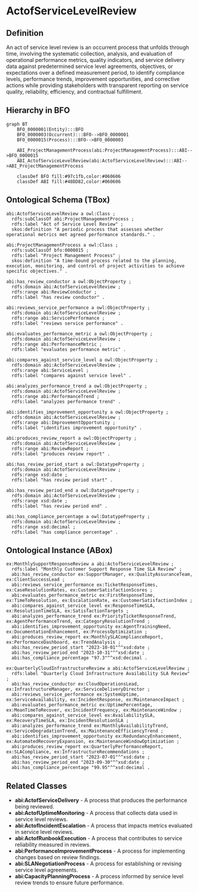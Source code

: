 # ActofServiceLevelReview

## Definition
An act of service level review is an occurrent process that unfolds through time, involving the systematic collection, analysis, and evaluation of operational performance metrics, quality indicators, and service delivery data against predetermined service level agreements, objectives, or expectations over a defined measurement period, to identify compliance levels, performance trends, improvement opportunities, and corrective actions while providing stakeholders with transparent reporting on service quality, reliability, efficiency, and contractual fulfillment.

## Hierarchy in BFO
```mermaid
graph BT
    BFO_0000001(Entity):::BFO
    BFO_0000003(Occurrent):::BFO-->BFO_0000001
    BFO_0000015(Process):::BFO-->BFO_0000003
    
    ABI_ProjectManagementProcess(abi:ProjectManagementProcess):::ABI-->BFO_0000015
    ABI_ActofServiceLevelReview(abi:ActofServiceLevelReview):::ABI-->ABI_ProjectManagementProcess
    
    classDef BFO fill:#97c1fb,color:#060606
    classDef ABI fill:#48DD82,color:#060606
```

## Ontological Schema (TBox)
```turtle
abi:ActofServiceLevelReview a owl:Class ;
  rdfs:subClassOf abi:ProjectManagementProcess ;
  rdfs:label "Act of Service Level Review" ;
  skos:definition "A periodic process that assesses whether operational metrics met agreed performance standards." .

abi:ProjectManagementProcess a owl:Class ;
  rdfs:subClassOf bfo:0000015 ;
  rdfs:label "Project Management Process" ;
  skos:definition "A time-bound process related to the planning, execution, monitoring, and control of project activities to achieve specific objectives." .

abi:has_review_conductor a owl:ObjectProperty ;
  rdfs:domain abi:ActofServiceLevelReview ;
  rdfs:range abi:ReviewConductor ;
  rdfs:label "has review conductor" .

abi:reviews_service_performance a owl:ObjectProperty ;
  rdfs:domain abi:ActofServiceLevelReview ;
  rdfs:range abi:ServicePerformance ;
  rdfs:label "reviews service performance" .

abi:evaluates_performance_metric a owl:ObjectProperty ;
  rdfs:domain abi:ActofServiceLevelReview ;
  rdfs:range abi:PerformanceMetric ;
  rdfs:label "evaluates performance metric" .

abi:compares_against_service_level a owl:ObjectProperty ;
  rdfs:domain abi:ActofServiceLevelReview ;
  rdfs:range abi:ServiceLevel ;
  rdfs:label "compares against service level" .

abi:analyzes_performance_trend a owl:ObjectProperty ;
  rdfs:domain abi:ActofServiceLevelReview ;
  rdfs:range abi:PerformanceTrend ;
  rdfs:label "analyzes performance trend" .

abi:identifies_improvement_opportunity a owl:ObjectProperty ;
  rdfs:domain abi:ActofServiceLevelReview ;
  rdfs:range abi:ImprovementOpportunity ;
  rdfs:label "identifies improvement opportunity" .

abi:produces_review_report a owl:ObjectProperty ;
  rdfs:domain abi:ActofServiceLevelReview ;
  rdfs:range abi:ReviewReport ;
  rdfs:label "produces review report" .

abi:has_review_period_start a owl:DatatypeProperty ;
  rdfs:domain abi:ActofServiceLevelReview ;
  rdfs:range xsd:date ;
  rdfs:label "has review period start" .

abi:has_review_period_end a owl:DatatypeProperty ;
  rdfs:domain abi:ActofServiceLevelReview ;
  rdfs:range xsd:date ;
  rdfs:label "has review period end" .

abi:has_compliance_percentage a owl:DatatypeProperty ;
  rdfs:domain abi:ActofServiceLevelReview ;
  rdfs:range xsd:decimal ;
  rdfs:label "has compliance percentage" .
```

## Ontological Instance (ABox)
```turtle
ex:MonthlySupportResponseReview a abi:ActofServiceLevelReview ;
  rdfs:label "Monthly Customer Support Response Time SLA Review" ;
  abi:has_review_conductor ex:SupportManager, ex:QualityAssuranceTeam, ex:ClientSuccessLead ;
  abi:reviews_service_performance ex:TicketResponseTimes, ex:CaseResolutionRates, ex:CustomerSatisfactionScores ;
  abi:evaluates_performance_metric ex:FirstResponseTime, ex:TimeToResolution, ex:EscalationRate, ex:CustomerSatisfactionIndex ;
  abi:compares_against_service_level ex:ResponseTimeSLA, ex:ResolutionTimeSLA, ex:SatisfactionTargets ;
  abi:analyzes_performance_trend ex:PriorityTicketResponseTrend, ex:AgentPerformanceTrend, ex:CategoryResolutionTrend ;
  abi:identifies_improvement_opportunity ex:AgentTrainingNeed, ex:DocumentationEnhancement, ex:ProcessOptimization ;
  abi:produces_review_report ex:MonthlySLAComplianceReport, ex:PerformanceDashboard, ex:TrendAnalysis ;
  abi:has_review_period_start "2023-10-01"^^xsd:date ;
  abi:has_review_period_end "2023-10-31"^^xsd:date ;
  abi:has_compliance_percentage "97.3"^^xsd:decimal .

ex:QuarterlyCloudInfrastructureReview a abi:ActofServiceLevelReview ;
  rdfs:label "Quarterly Cloud Infrastructure Availability SLA Review" ;
  abi:has_review_conductor ex:CloudOperationsLead, ex:InfrastructureManager, ex:ServiceDeliveryDirector ;
  abi:reviews_service_performance ex:SystemUptime, ex:ServiceAvailability, ex:IncidentResponse, ex:MaintenanceImpact ;
  abi:evaluates_performance_metric ex:UptimePercentage, ex:MeanTimeToRecover, ex:IncidentFrequency, ex:MaintenanceWindow ;
  abi:compares_against_service_level ex:AvailabilitySLA, ex:RecoveryTimeSLA, ex:IncidentResolutionSLA ;
  abi:analyzes_performance_trend ex:MonthlyAvailabilityTrend, ex:ServiceDegradationTrend, ex:MaintenanceEfficiencyTrend ;
  abi:identifies_improvement_opportunity ex:RedundancyEnhancement, ex:AutomatedRecoveryExpansion, ex:MaintenanceWindowOptimization ;
  abi:produces_review_report ex:QuarterlyPerformanceReport, ex:SLACompliance, ex:InfrastructureRecommendations ;
  abi:has_review_period_start "2023-07-01"^^xsd:date ;
  abi:has_review_period_end "2023-09-30"^^xsd:date ;
  abi:has_compliance_percentage "99.95"^^xsd:decimal .
```

## Related Classes
- **abi:ActofServiceDelivery** - A process that produces the performance being reviewed.
- **abi:ActofUptimeMonitoring** - A process that collects data used in service level reviews.
- **abi:ActofIncidentEscalation** - A process that impacts metrics evaluated in service level reviews.
- **abi:ActofRunbookExecution** - A process that contributes to service reliability measured in reviews.
- **abi:PerformanceImprovementProcess** - A process for implementing changes based on review findings.
- **abi:SLANegotiationProcess** - A process for establishing or revising service level agreements.
- **abi:CapacityPlanningProcess** - A process informed by service level review trends to ensure future performance. 